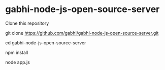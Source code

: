 gabhi-node-js-open-source-server
================================
Clone this repository

git clone https://github.com/gabhi/gabhi-node-js-open-source-server.git

cd gabhi-node-js-open-source-server

npm install

node app.js